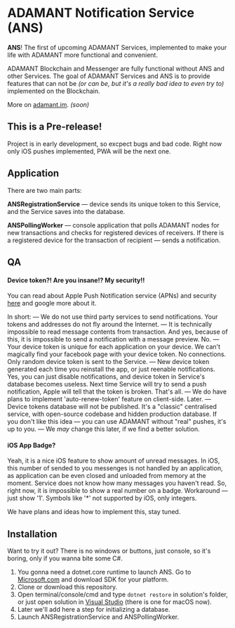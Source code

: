 # ADAMANT Notification Service (ANS)
**ANS**! The first of upcoming ADAMANT Services, implemented to make your life with ADAMANT more functional and convenient.

ADAMANT Blockchain and Messenger are fully functional without ANS and other Services. The goal of ADAMANT Services and ANS is to provide features that can not be *(or can be, but it's a really bad idea to even try to)* implemented on the Blockchain.

More on [adamant.im](https://adamant.im). *(soon)*

## This is a Pre-release!
Project is in early development, so excpect bugs and bad code.
Right now only iOS pushes implemented, PWA will be the next one.

## Application
There are two main parts:

**ANSRegistrationService** — device sends its unique token to this Service, and the Service saves into the database.

**ANSPollingWorker** — console application that polls ADAMANT nodes for new transactions and checks for registered devices of receivers. If there is a registered device for the transaction of recipient — sends a notification.

## QA
#### Device token?! Are you insane!? My security!!
You can read about Apple Push Notification service (APNs) and security [here](https://developer.apple.com/library/content/documentation/NetworkingInternet/Conceptual/RemoteNotificationsPG/APNSOverview.html) and google more about it.

In short:
— We do not use third party services to send notifications. Your tokens and addresses do not fly around the Internet.
— It is technically impossible to read message contents from transaction. And yes, because of this, it is impossible to send a notification with a message preview. No.
— Your device token is unique for each application on your device. We can't magically find your facebook page with your device token. No connections. Only random device token is sent to the Service.
— New device token generated each time you reinstall the app, or just reenable notifications. Yes, you can just disable notifications, and device token in Service's database becomes useless. Next time Service will try to send a push notification, Apple will tell that the token is broken. That's all.
— We do have plans to implement 'auto-renew-token' feature on client-side. Later.
— Device tokens database will not be published. It's a "classic" centralised service, with open-source codebase and hidden production database. If you don't like this idea — you can use ADAMANT without "real" pushes, it's up to you. 
— We *may* change this later, if we find a better solution.

#### iOS App Badge?
Yeah, it is a nice iOS feature to show amount of unread messages. In iOS, this number of sended to you messenges is not handled by an application, as application can be even closed and unloaded from memory at the moment. Service does not know how many messages you haven't read. So, right now, it is impossible to show a real number on a badge. Workaround — just show '1'. Symbols like '\*' not supported by iOS, only integers.

We have plans and ideas how to implement this, stay tuned.

## Installation
Want to try it out? There is no windows or buttons, just console, so it's boring, only if you wanna bite some C#.
1. You gonna need a dotnet.core runtime to launch ANS. Go to [Microsoft.com](https://www.microsoft.com/net/learn/get-started) and download SDK for your platform.
2. Clone or download this repository.
3. Open terminal/console/cmd and type `dotnet restore` in solution's folder, or just open solution in [Visual Studio](https://www.visualstudio.com) (there is one for macOS now).
4. Later we'll add here a step for initializing a database.
5. Launch ANSRegistrationService and ANSPollingWorker.
